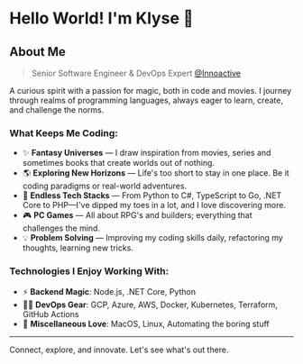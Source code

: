 # Hello World! I'm Klyse 🚀

## About Me

> Senior Software Engineer & DevOps Expert [@Innoactive](https://innoactive.io/)

A curious spirit with a passion for magic, both in code and movies. I journey through realms of programming languages, always eager to learn, create, and challenge the norms.

### What Keeps Me Coding:

- ✨ **Fantasy Universes** — I draw inspiration from movies, series and sometimes books that create worlds out of nothing.
- 🌎 **Exploring New Horizons** — Life's too short to stay in one place. Be it coding paradigms or real-world adventures.
- 🔗 **Endless Tech Stacks** — From Python to C#, TypeScript to Go, .NET Core to PHP—I've dipped my toes in a lot, and I love discovering more.
- 🎮 **PC Games** — All about RPG's and builders; everything that challenges the mind.
- 💡 **Problem Solving** — Improving my coding skills daily, refactoring my thoughts, learning new tricks.

### Technologies I Enjoy Working With:

- ⚡ **Backend Magic**: Node.js, .NET Core, Python
- 🧑‍💻 **DevOps Gear**: GCP, Azure, AWS, Docker, Kubernetes, Terraform, GitHub Actions
- 🌟 **Miscellaneous Love**: MacOS, Linux, Automating the boring stuff

---

Connect, explore, and innovate. Let's see what's out there.
